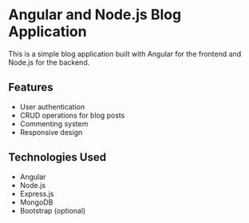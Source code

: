 # Angular and Node.js Blog Application

This is a simple blog application built with Angular for the frontend and Node.js for the backend.

## Features

- User authentication
- CRUD operations for blog posts
- Commenting system
- Responsive design

## Technologies Used

- Angular
- Node.js
- Express.js
- MongoDB
- Bootstrap (optional)


